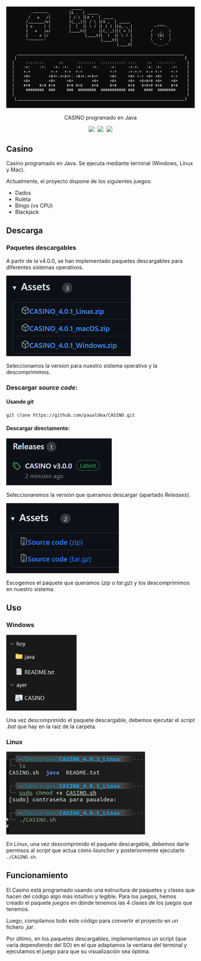 <p align="center">
<img src="img/home_screen.png" alt="CASINO HOME">
</p>

<p align="center">
CASINO programado en Java
</p>
<p align="center">
 <a href=""><img src="https://img.shields.io/badge/version-4.0.1-blue"></a>&nbsp;
 <a href=""><img src="https://img.shields.io/badge/license-GPL 3.0-orange"></a>&nbsp;
 <a href=""><img src="https://img.shields.io/badge/contributors-2-green"></a>
</p>

## Casino

Casino programado en Java. Se ejecuta mediante terminal (Windows, Linux y Mac). 

Actualmente, el proyecto dispone de los siguientes juegos:

 - Dados
 - Ruleta
 - Bingo (vs CPU)
 - Blackjack

## Descarga

### Paquetes descargables

A partir de la v4.0.0, se han implementado paquetes descargables para diferentes sistemas operativos.

<img src="img/descarga1.png" alt="descarga">

Seleccionamos la version para nuestro sistema operativo y la descomprimimos.

### Descargar _source code_:

#### Usando _git_

```term
git clone https://github.com/paualdea/CASINO.git
```

#### Descargar directamente:

<img src="img/descarga.png" alt="descarga">

Seleccionaremos la versión que queramos descargar (apartado _Releases_).

<img src="img/paquetes.png" alt="paquetes">

Escogemos el paquete que queramos (_zip_ o _tar.gz_) y los descomprimimos en nuestro sistema.

## Uso

### Windows

<img src="img/paquete.png" alt="paquete">

Una vez descomprimido el paquete descargable, debemos ejecutar el _script_ _.bat_ que hay en la raíz de la carpeta.

### Linux

<img src="img/linux.jpg" alt="paquete linux">

En Linux, una vez descomprimido el paquete descargable, debemos darle permisos al _script_ que actua cómo _launcher_ y posteriormente ejecutarlo `./CASINO.sh`.

## Funcionamiento

El Casino está programado usando una estructura de paquetes y clases que hacen del código algo más intuitivo y legible. Para los juegos, hemos creado el paquete _juegos_ en dónde tenemos las 4 clases de los juegos que tenemos.

Luego, compilamos todo este código para convertir el proyecto en un fichero _.jar_.

Por último, en los paquetes descargables, implementamos un script (que varía dependiendo del SO) en el que adaptamos la ventana del terminal y ejecutamos el juego para que su visualización sea óptima.
